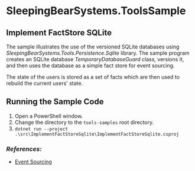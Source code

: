 # SleepingBearSystems.ToolsSample

## Implement FactStore SQLite

The sample illustrates the use of the versioned SQLite databases using *SleepingBearSystems.Tools.Persistence.Sqlite*
library. The sample program creates an SQLite database *TemporaryDatabaseGuard* class, versions it,
and then uses the database as a simple fact store for event sourcing.

The state of the users is stored as a set of facts which are then used to rebuild the current users' state.

## Running the Sample Code

1. Open a PowerShell window.
2. Change the directory to the `tools-samples` root directory.
3. `dotnet run --project .\src\ImplementFactStoreSqlite\ImplementFactStoreSqlite.csproj`

### *References:*

* [Event Sourcing](https://www.eventstore.com/blog/what-is-event-sourcing)
